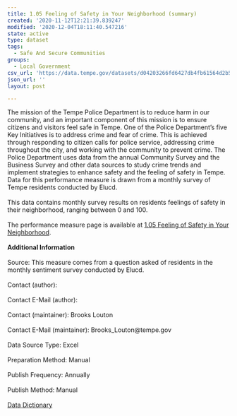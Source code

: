 ```yaml
---
title: 1.05 Feeling of Safety in Your Neighborhood (summary)
created: '2020-11-12T12:21:39.839247'
modified: '2020-12-04T18:11:40.547216'
state: active
type: dataset
tags:
  - Safe And Secure Communities
groups:
  - Local Government
csv_url: 'https://data.tempe.gov/datasets/d04203266fd6427db4fb61564d2b52a3_0.csv'
json_url: ''
layout: post

---
```

<div><div>The mission of the Tempe Police Department is to reduce harm in our community, and an important component of this mission is to ensure citizens and visitors feel safe in Tempe. One of the Police Department’s five Key Initiatives is to address crime and fear of crime. This is achieved through responding to citizen calls for police service, addressing crime throughout the city, and working with the community to prevent crime. The Police Department uses data from the annual Community Survey and the Business Survey and other data sources to study crime trends and implement strategies to enhance safety and the feeling of safety in Tempe. Data for this performance measure is drawn from a monthly survey of Tempe residents conducted by Elucd.<br /></div><div><br /></div><div>This data contains monthly survey results on residents feelings of safety in their neighborhood, ranging between 0 and 100.</div></div><div><br /></div><div>The performance measure page is available at <a href='https://safe-and-secure-communities-tempegov.hub.arcgis.com/pages/feeling-of-safety-in-the-city' rel='nofollow ugc' target='_blank'>1.05 Feeling of Safety in Your Neighborhood</a>.<br /></div><div><br /></div><div><div><b>Additional Information</b></div><div><br /></div><div>Source: This measure comes from a question asked of residents in the monthly sentiment survey conducted by Elucd. </div><div><br /></div><div>Contact (author): </div><div><br /></div><div>Contact E-Mail (author): </div><div><br /></div><div>Contact (maintainer): Brooks Louton</div><div><br /></div><div>Contact E-Mail (maintainer): Brooks_Louton@tempe.gov</div><div><br /></div><div>Data Source Type: Excel</div><div><br /></div><div>Preparation Method: Manual</div><div><br /></div><div>Publish Frequency: Annually</div><div><br /></div><div>Publish Method: Manual</div><div><br /></div><div><a href='https://gis.tempe.gov/design/data-dictionary/1.05%20Feeling%20of%20Safety%20in%20Your%20Neighborhood%20(summary)/' rel='nofollow ugc' target='_blank'>Data Dictionary</a></div></div>
